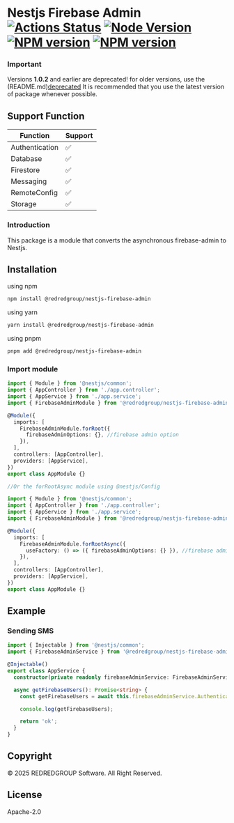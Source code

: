 # Nestjs Firebase Admin [![Actions Status][gh-actions-badge]][gh-actions] [![Node Version][node-badge]][npm] [![NPM version][npm-badge]][npm] [![NPM version][npm-download]][npm]

[gh-actions]: https://github.com/REDREDGROUP/nestjs/actions
[npm]: https://www.npmjs.com/package/@redredgroup%2Fnestjs
[gh-actions-badge]: https://github.com/REDREDGROUP/nestjs/workflows/CI/badge.svg
[node-badge]: https://img.shields.io/node/v/@redredgroup%2Fnestjs-firebase-admin.svg
[npm-badge]: https://img.shields.io/npm/v/@redredgroup%2Fnestjs-firebase-admin.svg
[npm-download]: https://img.shields.io/npm/dm/@redredgroup%2Fnestjs-firebase-admin.svg

### Important

Versions **1.0.2** and earlier are deprecated! for older versions, use the (README.md)[deprecated] It is recommended that you use the latest version of package whenever possible.

[deprecated]: https://www.npmjs.com/package/@redredgroup/nestjs-firebase-admin/v/1.0.2

## Support Function

| Function       | Support |
| -------------- | ------- |
| Authentication | ✅      |
| Database       | ✅      |
| Firestore      | ✅      |
| Messaging      | ✅      |
| RemoteConfig   | ✅      |
| Storage        | ✅      |

### Introduction

This package is a module that converts the asynchronous firebase-admin to Nestjs.

## Installation

using npm

```bash
npm install @redredgroup/nestjs-firebase-admin
```

using yarn

```bash
yarn install @redredgroup/nestjs-firebase-admin
```

using pnpm

```bash
pnpm add @redredgroup/nestjs-firebase-admin
```

### Import module

```typescript
import { Module } from '@nestjs/common';
import { AppController } from './app.controller';
import { AppService } from './app.service';
import { FirebaseAdminModule } from '@redredgroup/nestjs-firebase-admin';

@Module({
  imports: [
    FirebaseAdminModule.forRoot({
      firebaseAdminOptions: {}, //firebase admin option
    }),
  ],
  controllers: [AppController],
  providers: [AppService],
})
export class AppModule {}

//Or the forRootAsync module using @nestjs/Config

import { Module } from '@nestjs/common';
import { AppController } from './app.controller';
import { AppService } from './app.service';
import { FirebaseAdminModule } from '@redredgroup/nestjs-firebase-admin';

@Module({
  imports: [
    FirebaseAdminModule.forRootAsync({
      useFactory: () => ({ firebaseAdminOptions: {} }), //firebase admin option
    }),
  ],
  controllers: [AppController],
  providers: [AppService],
})
export class AppModule {}
```

## Example

### Sending SMS

```typescript
import { Injectable } from '@nestjs/common';
import { FirebaseAdminService } from '@redredgroup/nestjs-firebase-admin';

@Injectable()
export class AppService {
  constructor(private readonly firebaseAdminService: FirebaseAdminService) {}

  async getFirebaseUsers(): Promise<string> {
    const getFirebaseUsers = await this.firebaseAdminService.Authentication.listUsers();

    console.log(getFirebaseUsers);

    return 'ok';
  }
}
```

## Copyright

© 2025 REDREDGROUP Software. All Right Reserved.

## License

Apache-2.0
